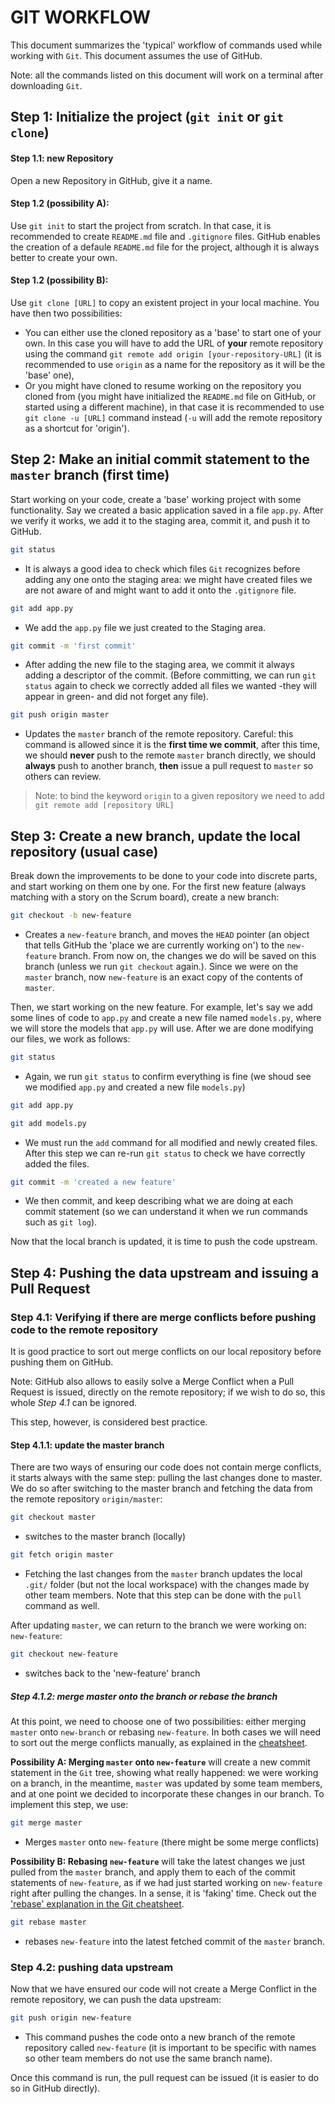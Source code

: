 # GIT WORKFLOW

This document summarizes the 'typical' workflow of commands used while working with `Git`. This document assumes the use of GitHub.

Note: all the commands listed on this document will work on a terminal after downloading `Git`.

## Step 1: Initialize the project (`git init` or `git clone`)
#### Step 1.1: new Repository
Open a new Repository in GitHub, give it a name.

#### Step 1.2 (possibility A):
 Use `git init` to start the project from scratch. In that case, it is recommended to create `README.md` file and `.gitignore` files. GitHub enables the creation of a defaule `README.md` file for the project, although it is always better to create your own.

#### Step 1.2 (possibility B):
Use `git clone [URL]` to copy an existent project in your local machine. You have then two possibilities:
- You can either use the cloned repository as a 'base' to start one of your own. In this case you will have to add the URL of **your** remote repository using the command `git remote add origin [your-repository-URL]` (it is recommended to use `origin` as a name for the repository as it will be the 'base' one),
- Or you might have cloned to resume working on the repository you cloned from (you might have initialized the `README.md` file on GitHub, or started using a different machine), in that case it is recommended to use `git clone -u [URL]` command instead (`-u` will add the remote repository as a shortcut for 'origin').

## Step 2: Make an initial commit statement to the `master` branch (first time)
Start working on your code, create a 'base' working project with some functionality. Say we created a basic application saved in a file `app.py`. After we verify it works, we add it to the staging area, commit it, and push it to GitHub.

```sh
git status
```
- It is always a good idea to check which files `Git` recognizes before adding any one onto the staging area: we might have created files we are not aware of and might want to add it onto the `.gitignore` file.

```sh
git add app.py
```
- We add the `app.py` file we just created to the Staging area.

```sh
git commit -m 'first commit'
```
- After adding the new file to the staging area, we commit it always adding a descriptor of the commit. (Before committing, we can run `git status` again to check we correctly added all files we wanted -they will appear in green- and did not forget any file).

```sh
git push origin master
```
- Updates the `master` branch of the remote repository. Careful: this command is allowed since it is the **first time we commit**, after this time, we should **never** push to the remote `master` branch directly, we should **always** push to another branch, **then** issue a pull request to `master` so others can review.

> Note: to bind the keyword `origin` to a given repository we need to add `git remote add [repository URL]`

## Step 3: Create a new branch, update the local repository (usual case)
Break down the improvements to be done to your code into discrete parts, and start working on them one by one. For the first new feature (always matching with a story on the Scrum board), create a new branch:

```sh
git checkout -b new-feature
```
- Creates a `new-feature` branch, and moves the `HEAD` pointer (an object that tells GitHub the 'place we are currently working on') to the `new-feature` branch. From now on, the changes we do will be saved on this branch (unless we run `git checkout` again.). Since we were on the `master` branch, now `new-feature` is an exact copy of the contents of `master`.

Then, we start working on the new feature. For example, let's say we add some lines of code to `app.py` and create a new file named `models.py`, where we will store the models that `app.py` will use. After we are done modifying our files, we work as follows:

```sh
git status
```
- Again, we run `git status` to confirm everything is fine (we shoud see we modified `app.py` and created a new file `models.py`)

```sh
git add app.py
```
```sh
git add models.py
```
- We must run the `add` command for all modified and newly created files. After this step we can re-run `git status` to check we have correctly added the files.

```sh
git commit -m 'created a new feature'
```
- We then commit, and keep describing what we are doing at each commit statement (so we can understand it when we run commands such as `git log`).

Now that the local branch is updated, it is time to push the code upstream.


## Step 4: Pushing the data upstream and issuing a Pull Request
###  Step 4.1: Verifying if there are merge conflicts before pushing code to the remote repository
It is good practice to sort out merge conflicts on our local repository before pushing them on GitHub.

Note: GitHub also allows to easily solve a Merge Conflict when a Pull Request is issued, directly on the remote repository; if we wish to do so, this whole *Step 4.1* can be ignored. 

This step, however, is considered best practice.

#### Step 4.1.1: update the master branch
There are two ways of ensuring our code does not contain merge conflicts, it starts always with the same step: pulling the last changes done to master. We do so after switching to the master branch and fetching the data from the remote repository `origin/master`:

```sh
git checkout master
```
- switches to the master branch (locally)

```sh
git fetch origin master
```
- Fetching the last changes from the `master` branch updates the local `.git/` folder (but not the local workspace) with the changes made by other team members. Note that this step can be done with the `pull` command as well.

After updating `master`, we can return to the branch we were working on: `new-feature`:
```sh
git checkout new-feature
```
- switches back to the 'new-feature' branch

##### Step 4.1.2: merge master onto the branch or rebase the branch
At this point, we need to choose one of two possibilities: either merging `master` onto `new-branch` or rebasing `new-feature`. In both cases we will need to sort out the merge conflicts manually, as explained in the [cheatsheet](https://github.com/lombardero/nyu-devops-concepts/blob/master/3-git/1-complete-cheatsheet.md#sorting-out-merge-conflicts).

**Possibility A: Merging `master` onto `new-feature`** will create a new commit statement in the `Git` tree, showing what really happened: we were working on a branch, in the meantime, `master` was updated by some team members, and at one point we decided to incorporate these changes in our branch. To implement this step, we use:

```sh
git merge master
```
- Merges `master` onto `new-feature` (there might be some merge conflicts)

**Possibility B: Rebasing `new-feature`** will take the latest changes we just pulled from the `master` branch, and apply them to each of the commit statements of `new-feature`, as if we had just started working on `new-feature` right after pulling the changes. In a sense, it is 'faking' time. Check out the ['rebase' explanation in the Git cheatsheet](https://github.com/lombardero/nyu-devops-concepts/blob/master/3-git/1-complete-cheatsheet.md#33-rebasing).

```sh
git rebase master
```
- rebases `new-feature` into the latest fetched commit of the `master` branch.

### Step 4.2: pushing data upstream
Now that we have ensured our code will not create a Merge Conflict in the remote repository, we can push the data upstream:

```sh
git push origin new-feature
```
- This command pushes the code onto a new branch of the remote repository called `new-feature` (it is important to be specific with names so other team members do not use the same branch name). 

Once this command is run, the pull request can be issued (it is easier to do so in GitHub directly).
